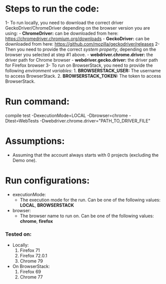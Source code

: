 # Steps to run the code:
1- To run locally, you need to download the correct driver GeckoDriver/ChromeDriver depending on the browser version you are using:
      - **ChromeDriver:** can be downloaded from here: https://chromedriver.chromium.org/downloads
      - **GeckoDriver:** can be downloaded from here: https://github.com/mozilla/geckodriver/releases
2- Then you need to provide the correct *system property*, depending on the browser you selected at step #1 above.
      - **webdriver.chrome.driver:** the driver path for Chrome browser
      - **webdriver.gecko.driver:** the driver path for Firefox browser
3- To run on BrowserStack, you need to provide the following *environment variables*:
    1. **BROWSERSTACK_USER:** The username to access BrowserStack.
    2. **BROWSERSTACK_TOKEN:** The token to access BrowserStack.


# Run command:
compile test -DexecutionMode=LOCAL -Dbrowser=chrome -Dtest=WebTests -Dwebdriver.chrome.driver="PATH_TO_DRIVER_FILE"

# Assumptions:
- Assuming that the account always starts with 0 projects (excluding the Demo one).

# Run configurations:
- executionMode:
     - The execution mode for the run. Can be one of the following values: **LOCAL**, **BROWSERSTACK**
- browser:
     - The browser name to run on. Can be one of the following values: **chrome**, **firefox**

### Tested on:
- Locally:
     1. Firefox 71
     2. Firefox 72.0.1
     3. Chrome 79
- On BrowserStack:
     1. Firefox 69
     2. Chrome 77
